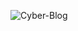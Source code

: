 ![Cyber-Blog](https://socialify.git.ci/shalini-tiwari/Cyber-Blog/image?description=1&font=Raleway&forks=1&issues=1&language=1&name=1&owner=1&pattern=Brick%20Wall&pulls=1&stargazers=1&theme=Auto)
